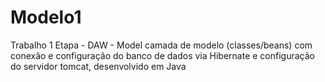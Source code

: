 # Modelo1
Trabalho 1 Etapa - DAW - Model camada de modelo (classes/beans) com conexão e configuração do banco de dados via Hibernate e configuração do servidor tomcat, desenvolvido em Java
